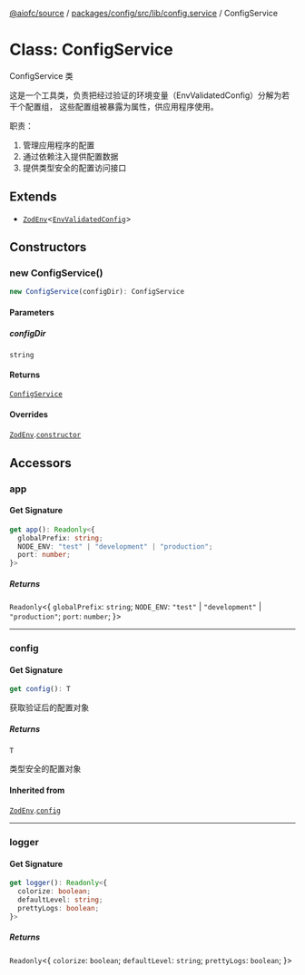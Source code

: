 [@aiofc/source](../../../../../../index.md) / [packages/config/src/lib/config.service](../index.md) / ConfigService

# Class: ConfigService

ConfigService 类

这是一个工具类，负责把经过验证的环境变量（EnvValidatedConfig）分解为若干个配置组，
这些配置组被暴露为属性，供应用程序使用。

职责：
1. 管理应用程序的配置
2. 通过依赖注入提供配置数据
3. 提供类型安全的配置访问接口

## Extends

- [`ZodEnv`](../../../../../zod-env/src/lib/zod-env/classes/ZodEnv.md)\<[`EnvValidatedConfig`](../../env-schema/index.md#envvalidatedconfig)\>

## Constructors

### new ConfigService()

```ts
new ConfigService(configDir): ConfigService
```

#### Parameters

##### configDir

`string`

#### Returns

[`ConfigService`](ConfigService.md)

#### Overrides

[`ZodEnv`](../../../../../zod-env/src/lib/zod-env/classes/ZodEnv.md).[`constructor`](../../../../../zod-env/src/lib/zod-env/classes/ZodEnv.md#constructors)

## Accessors

### app

#### Get Signature

```ts
get app(): Readonly<{
  globalPrefix: string;
  NODE_ENV: "test" | "development" | "production";
  port: number;
}>
```

##### Returns

`Readonly`\<\{
  `globalPrefix`: `string`;
  `NODE_ENV`: `"test"` \| `"development"` \| `"production"`;
  `port`: `number`;
 \}\>

***

### config

#### Get Signature

```ts
get config(): T
```

获取验证后的配置对象

##### Returns

`T`

类型安全的配置对象

#### Inherited from

[`ZodEnv`](../../../../../zod-env/src/lib/zod-env/classes/ZodEnv.md).[`config`](../../../../../zod-env/src/lib/zod-env/classes/ZodEnv.md#config)

***

### logger

#### Get Signature

```ts
get logger(): Readonly<{
  colorize: boolean;
  defaultLevel: string;
  prettyLogs: boolean;
}>
```

##### Returns

`Readonly`\<\{
  `colorize`: `boolean`;
  `defaultLevel`: `string`;
  `prettyLogs`: `boolean`;
 \}\>
